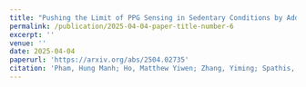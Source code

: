 ```yaml
---
title: "Pushing the Limit of PPG Sensing in Sedentary Conditions by Addressing Poor Skin-sensor Contact"
permalink: /publication/2025-04-04-paper-title-number-6
excerpt: ''
venue: ''
date: 2025-04-04
paperurl: 'https://arxiv.org/abs/2504.02735'
citation: 'Pham, Hung Manh; Ho, Matthew Yiwen; Zhang, Yiming; Spathis, Dimitris; Saeed, Aaqib; Ma, Dong, 2025. Pushing the Limit of PPG Sensing in Sedentary Conditions by Addressing Poor Skin-sensor Contact. arXiv preprint arXiv:2504.02735.'
---
```

